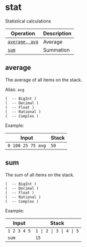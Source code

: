 <!-- Document generated by "gen-doc"; DO NOT EDIT -->
# stat

Statistical calculations

| Operation           | Description
|---------------------|---------------
| [`average, avg`](#average) | Average
| [`sum`](#sum)       | Summation


## average

The average of all items on the stack.

Alias: `avg`

	(  -- BigInt )
	(  -- Decimal )
	(  -- Float )
	(  -- Rational )
	(  -- Complex )

Example:

<!-- test: average -->

| Input             | Stack
|-------------------|---------------
| `0 100 25 75 avg` | `50`

## sum

The sum of all items on the stack.

	(  -- BigInt )
	(  -- Decimal )
	(  -- Float )
	(  -- Rational )
	(  -- Complex )

Example:

<!-- test: sum -->

| Input       | Stack
|-------------|---------------
| `1 2 3 4 5` | `1 \| 2 \| 3 \| 4 \| 5`
| `sum      ` | `15`
